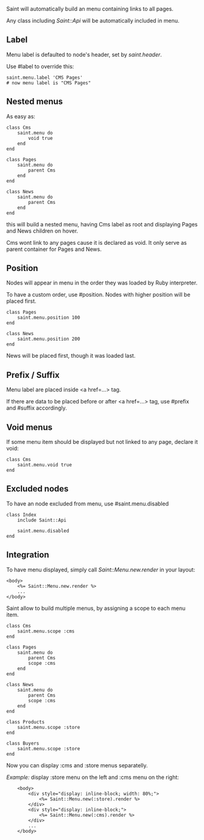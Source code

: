 Saint will automatically build an menu containing links to all pages.

Any class including *Saint::Api* will be automatically included in menu.

Label
---

Menu label is defaulted to node's header, set by *saint.header*.

Use #label to override this:

    saint.menu.label 'CMS Pages'
    # now menu label is "CMS Pages"

Nested menus
---

As easy as:

    class Cms
        saint.menu do
            void true
        end
    end

    class Pages
        saint.menu do
            parent Cms
        end
    end

    class News
        saint.menu do
            parent Cms
        end
    end

this will build a nested menu, having Cms label as root
and displaying Pages and News children on hover.

Cms wont link to any pages cause it is declared as void.
It only serve as parent container for Pages and News.

Position
---

Nodes will appear in menu in the order they was loaded by Ruby interpreter.

To have a custom order, use #position.
Nodes with higher position will be placed first.

    class Pages
        saint.menu.position 100
    end

    class News
        saint.menu.position 200
    end

News will be placed first, though it was loaded last.

Prefix / Suffix
---

Menu label are placed inside &lt;a href=...&gt; tag.

If there are data to be placed before or after &lt;a href=...&gt; tag, use #prefix and #suffix accordingly.

Void menus
---

If some menu item should be displayed but not linked to any page, declare it void:

    class Cms
        saint.menu.void true
    end

Excluded nodes
---

To have an node excluded from menu, use #saint.menu.disabled

    class Index
        include Saint::Api

        saint.menu.disabled
    end


Integration
---

To have menu displayed, simply call *Saint::Menu.new.render* in your layout:

    <body>
        <%= Saint::Menu.new.render %>
        ...
    </body>


Saint allow to build multiple menus, by assigning a scope to each menu item.

    class Cms
        saint.menu.scope :cms
    end

    class Pages
        saint.menu do
            parent Cms
            scope :cms
        end
    end

    class News
        saint.menu do
            parent Cms
            scope :cms
        end
    end

    class Products
        saint.menu.scope :store
    end

    class Buyers
        saint.menu.scope :store
    end

Now you can display :cms and :store menus separatelly.

*Example:* display :store menu on the left and :cms menu on the right:

        <body>
            <div style="display: inline-block; width: 80%;">
                <%= Saint::Menu.new(:store).render %>
            </div>
            <div style="display: inline-block;">
                <%= Saint::Menu.new(:cms).render %>
            </div>
            ...
        </body>
